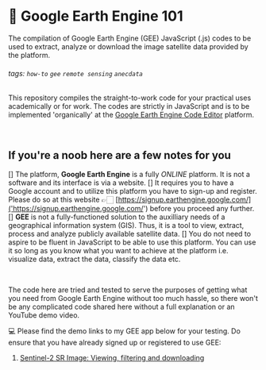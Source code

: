# 🌱 Google Earth Engine 101
The compilation of Google Earth Engine (GEE) JavaScript (.js) codes to be used to extract, analyze or download the image satellite data provided by the platform.

###### tags: `how-to` `gee` `remote sensing` `anecdata`

This repository compiles the straight-to-work code for your practical uses academically or for work. The codes are strictly in JavaScript and is to be implemented 'organically' at the [Google Earth Engine Code Editor]('https://code.earthengine.google.com/') platform. 

</br>

## If you're a noob here are a few notes for you
[] The platform, **Google Earth Engine** is a fully *ONLINE* platform. It is not a software and its interface is via a website.
[] It requires you to have a Google account and to utilize this platform you have to sign-up and register. Please do so at this website 👉🏻 [https://signup.earthengine.google.com/]('https://signup.earthengine.google.com/') before you proceed any further.
[] **GEE** is not a fully-functioned solution to the auxilliary needs of a geographical information system (GIS). Thus, it is a tool to view, extract, process and analyze publicly available satellite data. 
[] You do not need to aspire to be fluent in JavaScript to be able to use this platform. You can use it so long as you know what you want to achieve at the platform i.e. visualize data, extract the data, classify the data etc. 

</br>

The code here are tried and tested to serve the purposes of getting what you need from Google Earth Engine without too much hassle, so there won't be any complicated code shared here without a full explanation or an YouTube demo video. 

💻 Please find the demo links to my GEE app below for your testing. Do ensure that you have already signed up or registered to use GEE:
1. [Sentinel-2 SR Image: Viewing, filtering and downloading]('https://code.earthengine.google.com/8fc617a0f0e66344562eea93c7985e23?hideCode=true')
